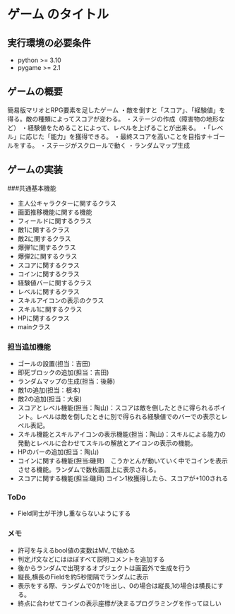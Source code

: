 # ゲーム のタイトル
## 実行環境の必要条件
* python >= 3.10
* pygame >= 2.1

## ゲームの概要
簡易版マリオとRPG要素を足したゲーム
・敵を倒すと「スコア」、「経験値」を得る。敵の種類によってスコアが変わる。
・ステージの作成（障害物の地形など）
・経験値をためることによって、レベルを上げることが出来る。
・「レベル」に応じた「能力」を獲得できる。
・最終スコアを高いことを目指す＋ゴールをする。
・ステージがスクロールで動く
・ランダムマップ生成

## ゲームの実装
###共通基本機能
* 主人公キャラクターに関するクラス
* 画面推移機能に関する機能
* フィールドに関するクラス
* 敵1に関するクラス
* 敵2に関するクラス
* 爆弾1に関するクラス
* 爆弾2に関するクラス
* スコアに関するクラス
* コインに関するクラス
* 経験値バーに関するクラス
* レベルに関するクラス
* スキルアイコンの表示のクラス
* スキル1に関するクラス
* HPに関するクラス
* mainクラス

### 担当追加機能

* ゴールの設置(担当：吉田)
* 即死ブロックの追加(担当：吉田)
* ランダムマップの生成(担当：後藤)
* 敵1の追加(担当：根本)
* 敵2の追加(担当：大泉)
* スコアとレベル機能(担当：陶山)：スコアは敵を倒したときに得られるポイント。レベルは敵を倒したときに別で得られる経験値でのバーでの表示とレベル表記。
* スキル機能とスキルアイコンの表示機能(担当：陶山)：スキルによる能力の発動とレベルに合わせてスキルの解放とアイコンの表示の機能。
* HPのバーの追加(担当：陶山)
* コインに関する機能(担当:磯貝)　こうかとんが動いていく中でコインを表示させる機能。ランダムで数枚画面上に表示される。
* スコアに関する機能(担当:磯貝)  コイン1枚獲得したら、スコアが+100される

### ToDo
* Field同士が干渉し重ならないようにする

### メモ
* 許可を与えるbool値の変数はMV_で始める
* 判定,if文などにはほぼすべて説明コメントを追加する
* 後からランダムで出現するオブジェクトは画面外で生成を行う
* 縦長,横長のFieldを約5秒間隔でランダムに表示
* 表示をする際、ランダムで0か1を出し、0の場合は縦長,1の場合は横長にする。
* 終点に合わせてコインの表示座標が決まるプログラミングを作ってほしい